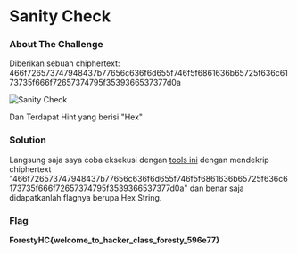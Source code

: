 # Sanity Check
### About The Challenge

Diberikan sebuah chiphertext:
466f726573747948437b77656c636f6d655f746f5f6861636b65725f636c6173735f666f72657374795f3539366537377d0a

![Sanity Check](https://github.com/RifqiYafik/CTF_WriteUp/assets/136687984/6441e88e-9b83-4440-a0ca-6e3a8da8b1b5)


Dan Terdapat Hint yang berisi "Hex"

### Solution
Langsung saja saya coba eksekusi dengan [tools ini](https://dencode.com/) dengan mendekrip chiphertext "466f726573747948437b77656c636f6d655f746f5f6861636b65725f636c6173735f666f72657374795f3539366537377d0a" dan benar saja didapatkanlah flagnya berupa Hex String.

### Flag
**ForestyHC{welcome_to_hacker_class_foresty_596e77}**
